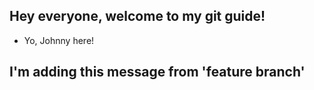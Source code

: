 ## Hey everyone, welcome to my git guide!

- Yo, Johnny here!
## I'm adding this message from 'feature branch'